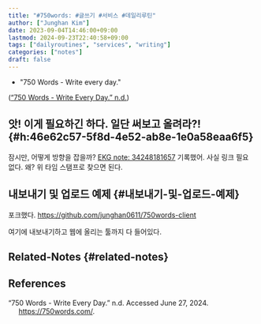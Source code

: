 ```yaml
---
title: "#750words: #글쓰기 #서비스 #데일리루틴"
author: ["Junghan Kim"]
date: 2023-09-04T14:46:00+09:00
lastmod: 2024-09-23T22:40:58+09:00
tags: ["dailyroutines", "services", "writing"]
categories: ["notes"]
draft: false
---
```


-   "750 Words - Write every day."

(<a href="#citeproc_bib_item_1">“750 Words - Write Every Day.” n.d.</a>)


## 앗! 이게 필요하긴 하다. 일단 써보고 올려라?! {#h:46e62c57-5f8d-4e52-ab8e-1e0a58eaa6f5}



잠시만, 어떻게 방향을 잡을까? [EKG note: 34248181657](34248181657) 기록했어. 사실 링크 필요 없다. 왜? 위 타임 스탬프로 찾으면 된다.


## 내보내기 및 업로드 예제 {#내보내기-및-업로드-예제}



포크했다. <https://github.com/junghan0611/750words-client>

여기에 내보내기하고 웹에 올리는 툴까지 다 들어있다.


## Related-Notes {#related-notes}

## References

<style>.csl-entry{text-indent: -1.5em; margin-left: 1.5em;}</style><div class="csl-bib-body">
  <div class="csl-entry"><a id="citeproc_bib_item_1"></a>“750 Words - Write Every Day.” n.d. Accessed June 27, 2024. <a href="https://750words.com/">https://750words.com/</a>.</div>
</div>
